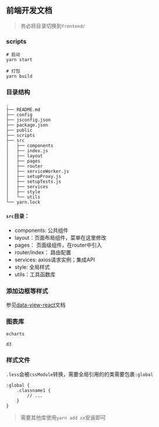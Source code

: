 ## 前端开发文档

> 务必将目录切换到`frontend/`

### scripts

``` shell
# 启动
yarn start

# 打包
yarn build
```

### 目录结构

```
.
├── README.md
├── config
├── jsconfig.json
├── package.json
├── public
├── scripts
├── src
│   ├── components
│   ├── index.js
│   ├── layout
│   ├── pages
│   ├── router
│   ├── serviceWorker.js
│   ├── setupProxy.js
│   ├── setupTests.js
│   ├── services
│   ├── style
│   └── utils
└── yarn.lock
```

#### `src`目录：
- components: 公共组件
- layout：页面布局组件，菜单在这里修改
- pages： 页面级组件，在router中引入
- router/index： 路由配置
- services: axios请求实例；集成API
- style: 全局样式
- utils：工具函数库

### 添加边框等样式

参见[data-view-react](http://datav-react.jiaminghi.com/guide/)文档

### 图表库

`echarts`

`d3`

### 样式文件

`.less`会被`cssModule`转换，需要全局引用的的类需要包裹`:global`

``` less
:global {
    .classname1 {
        // ...
    }
}
```

> 需要其他库使用`yarn add xx`安装即可

